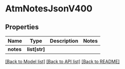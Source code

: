 # AtmNotesJsonV400

## Properties
Name | Type | Description | Notes
------------ | ------------- | ------------- | -------------
**notes** | **list[str]** |  | 

[[Back to Model list]](../README.md#documentation-for-models) [[Back to API list]](../README.md#documentation-for-api-endpoints) [[Back to README]](../README.md)


